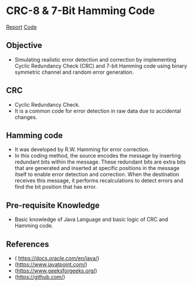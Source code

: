 # CRC-8 & 7-Bit Hamming Code
[Report](Report.pdf)
[Code](src/com/pranav/nits/Main.java)
## Objective 
- Simulating realistic error detection and correction by implementing
  Cyclic Redundancy Check (CRC) and 7-bit Hamming code using binary symmetric channel and random error generation.
## CRC
- Cyclic Redundancy Check.
- It is a common code for error detection in raw data due to accidental changes.
 ## Hamming code
-  It was developed by R.W. Hamming for error correction.
-  In this coding method, the source encodes the message by inserting redundant bits within the message. These redundant bits are extra bits that are generated and inserted at specific positions in the message itself to enable error detection and correction. When the destination receives this message, it performs recalculations to detect errors and find the bit position that has error.		
## Pre-requisite Knowledge
- Basic knowledge of Java Language and basic logic of CRC and Hamming code.
## References
- ( https://docs.oracle.com/en/java/)
- (https://www.javatpoint.com/)
- (https://www.geeksforgeeks.org/)
- (https://github.com/)

  
